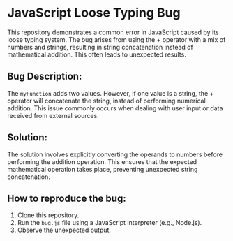 # JavaScript Loose Typing Bug

This repository demonstrates a common error in JavaScript caused by its loose typing system.  The bug arises from using the + operator with a mix of numbers and strings, resulting in string concatenation instead of mathematical addition. This often leads to unexpected results.

## Bug Description:
The `myFunction` adds two values.  However, if one value is a string, the + operator will concatenate the string, instead of performing numerical addition.  This issue commonly occurs when dealing with user input or data received from external sources.

## Solution:
The solution involves explicitly converting the operands to numbers before performing the addition operation.  This ensures that the expected mathematical operation takes place, preventing unexpected string concatenation.

## How to reproduce the bug:
1. Clone this repository.
2. Run the `bug.js` file using a JavaScript interpreter (e.g., Node.js). 
3. Observe the unexpected output.